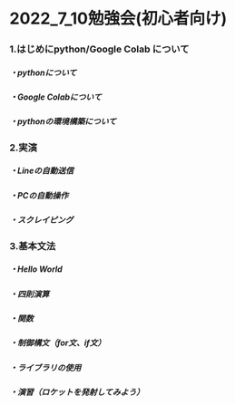 # 2022_7_10勉強会(初心者向け)
###  1.はじめにpython/Google Colab について
#####  ・pythonについて
#####  ・Google Colabについて
#####  ・pythonの環境構築について
###  2.実演
#####  ・Lineの自動送信
#####  ・PCの自動操作
#####  ・スクレイピング
###  3.基本文法
#####  ・Hello World
#####  ・四則演算
#####  ・関数
#####  ・制御構文（for文、if文）
#####  ・ライブラリの使用
#####  ・演習（ロケットを発射してみよう）

